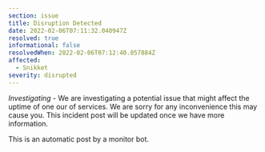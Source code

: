 ```yaml
---
section: issue
title: Disruption Detected
date: 2022-02-06T07:11:32.040947Z
resolved: true
informational: false
resolvedWhen: 2022-02-06T07:12:40.057884Z
affected:
  - Snikket
severity: disrupted
---
```

*Investigating* - We are investigating a potential issue that might affect the uptime of one our of services. We are sorry for any inconvenience this may cause you. This incident post will be updated once we have more information.

This is an automatic post by a monitor bot.
        